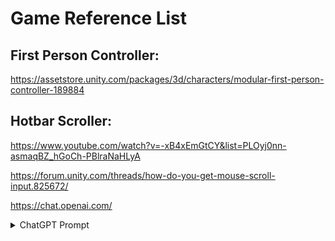 # Game Reference List

## First Person Controller:
https://assetstore.unity.com/packages/3d/characters/modular-first-person-controller-189884

## Hotbar Scroller:
https://www.youtube.com/watch?v=-xB4xEmGtCY&list=PLOyj0nn-asmaqBZ_hGoCh-PBlraNaHLyA

https://forum.unity.com/threads/how-do-you-get-mouse-scroll-input.825672/

https://chat.openai.com/
<details>
    <summary>ChatGPT Prompt</summary>
    <br>
        "This is my code, it is supposed to change the colour of the selected hotbar slot based upon the users input. I have two colours, bcHex which is the base   colour for when the slot is not selected and scHex which is the selected colour. how do i firstly set these colours and secondly make only the selected slot changes to the scHex colour?
        ```csharp
        public event Action<int> onCurrentSlotChanged;

            public int currentSlot;
            private int maxSlots = 3;
            private int minSlots = 0;

            private string bcHex = "#373737";
            private string scHex = "#878787";

            void Update()
        {
            float scroll = Input.GetAxis("Mouse ScrollWheel");

            if (scroll > 0f)
            {
                currentSlot += 1;
                if (currentSlot >= maxSlots)
                {
                    currentSlot = maxSlots;
                }
            }
            else if (scroll < 0f)
            {
                currentSlot -= 1;
                if (currentSlot <= minSlots)
                {
                    currentSlot = minSlots;
                }
            }

            changeSlotColour();

            //Raise the event whenever the hotbar value changes
            if (onCurrentSlotChanged != null)
            {
                onCurrentSlotChanged(currentSlot);
            }
        }

            void changeSlotColour()
        {
            GameObject s0 = transform.Find("Slot0").gameObject;
            Image image0 = s0.GetComponent<Image>();
            GameObject s1 = transform.Find("Slot1").gameObject;
            Image image1 = s1.GetComponent<Image>();
            GameObject s2 = transform.Find("Slot2").gameObject;
            Image image2 = s2.GetComponent<Image>();
            GameObject s3 = transform.Find("Slot3").gameObject;
            Image image3 = s3.GetComponent<Image>();

            if (currentSlot == 0)
            {

            }
        }
        ```
        "
    </details>
